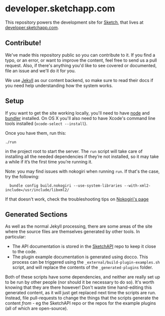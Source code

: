 # developer.sketchapp.com

This repository powers the development site for [Sketch](http://sketchapp.com), that lives at [developer.sketchapp.com](http://developer.sketchapp.com).

## Contribute!

We've made this repository public so you can contribute to it. If you find a typo, or an error, or want to improve the content, feel free to send us a pull request. Also, if there's anything you'd like to see covered or documented, file an issue and we'll do it for you.

We use [Jekyll](http://jekyllrb.com) as our content backend, so make sure to read their docs if you need help understanding how the system works.

## Setup

If you want to get the site working locally, you'll need to have [node](https://nodejs.org/en/) and [bundler](http://bundler.io) installed. On OS X you'll also need to have Xcode's command line tools installed (`xcode-select --install`).

Once you have them, run this:

```
./run
```

in the project root to start the server. The `run` script will take care of installing all the needed dependencies if they’re not installed, so it may take a while if it’s the first time you’re running it.

Note: you may find issues with nokogiri when running `run`. If that's the case, try the following:

```
  bundle config build.nokogiri --use-system-libraries --with-xml2-include=/usr/include/libxml2/
```

If that doesn't work, check the troubleshooting tips on [Nokogiri's page](http://www.nokogiri.org/tutorials/installing_nokogiri.html#mac_os_x)

## Generated Sections

As well as the normal Jekyll processing, there are some areas of the site where the source files are themselves generated by other tools. In particular:

* The API documentation is stored in the [SketchAPI](https://github.com/BohemianCoding/SketchAPI) repo to keep it close to the code.
* The plugin example documentation is generated using docco. This process can be triggered using the `_external/build-plugin-examples.sh` script, and will replace the contents of the `_generated-plugins` folder.

Both of these scripts have some dependencies, and neither are really set up to be run by other people (nor should it be necessary to do so). It's worth knowing that they are there however! Don't waste time hand-editing this generated content, as it will just get replaced next time the scripts are run. Instead, file pull-requests to change the things that the scripts generate the content _from_ - eg the SketchAPI repo or the repos for the example plugins (all of which are open-source).
